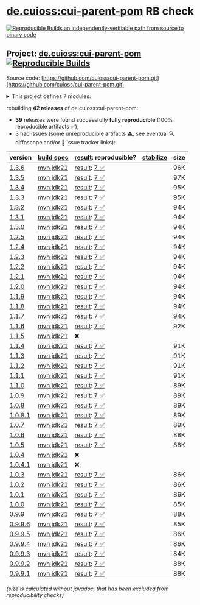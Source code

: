 [de.cuioss:cui-parent-pom](https://central.sonatype.com/artifact/de.cuioss/cui-parent-pom/versions) RB check
=======

[![Reproducible Builds](https://reproducible-builds.org/images/logos/rb.svg) an independently-verifiable path from source to binary code](https://reproducible-builds.org/)

## Project: [de.cuioss:cui-parent-pom](https://central.sonatype.com/artifact/de.cuioss/cui-parent-pom/versions) [![Reproducible Builds](https://img.shields.io/endpoint?url=https://raw.githubusercontent.com/jvm-repo-rebuild/reproducible-central/master/content/de/cuioss/cui-parent-pom/badge.json)](https://github.com/jvm-repo-rebuild/reproducible-central/blob/master/content/de/cuioss/cui-parent-pom/README.md)

Source code: [https://github.com/cuioss/cui-parent-pom.git](https://github.com/cuioss/cui-parent-pom.git)

<details><summary>This project defines 7 modules:</summary>

* [de.cuioss:cui-java-bom](https://central.sonatype.com/artifact/de.cuioss/cui-java-bom/overview)
* [de.cuioss:cui-java-parent](https://central.sonatype.com/artifact/de.cuioss/cui-java-parent/overview)
* [de.cuioss:cui-parent-pom](https://central.sonatype.com/artifact/de.cuioss/cui-parent-pom/overview)
* [de.cuioss:java-ee-10-bom](https://central.sonatype.com/artifact/de.cuioss/java-ee-10-bom/overview)
* [de.cuioss:java-ee-bom](https://central.sonatype.com/artifact/de.cuioss/java-ee-bom/overview)
* [de.cuioss:java-ee-orthogonal](https://central.sonatype.com/artifact/de.cuioss/java-ee-orthogonal/overview)
* [de.cuioss:quarkus-bom](https://central.sonatype.com/artifact/de.cuioss/quarkus-bom/overview)
</details>

rebuilding **42 releases** of de.cuioss:cui-parent-pom:
- **39** releases were found successfully **fully reproducible** (100% reproducible artifacts :white_check_mark:),
- 3 had issues (some unreproducible artifacts :warning:, see eventual :mag: diffoscope and/or :memo: issue tracker links):

| version | [build spec](/BUILDSPEC.md) | [result](https://reproducible-builds.org/docs/jvm/): reproducible? | [stabilize](https://github.com/google/oss-rebuild/blob/main/cmd/stabilize/README.md) | size |
| -- | --------- | ------ | ------ | -- |
| [1.3.6](https://central.sonatype.com/artifact/de.cuioss/cui-parent-pom/1.3.6/pom) | [mvn jdk21](cui-parent-pom-1.3.6.buildspec) | [result](cui-parent-pom-1.3.6.buildinfo): [7 :white_check_mark: ](cui-parent-pom-1.3.6.buildcompare) | | 96K |
| [1.3.5](https://central.sonatype.com/artifact/de.cuioss/cui-parent-pom/1.3.5/pom) | [mvn jdk21](cui-parent-pom-1.3.5.buildspec) | [result](cui-parent-pom-1.3.5.buildinfo): [7 :white_check_mark: ](cui-parent-pom-1.3.5.buildcompare) | | 97K |
| [1.3.4](https://central.sonatype.com/artifact/de.cuioss/cui-parent-pom/1.3.4/pom) | [mvn jdk21](cui-parent-pom-1.3.4.buildspec) | [result](cui-parent-pom-1.3.4.buildinfo): [7 :white_check_mark: ](cui-parent-pom-1.3.4.buildcompare) | | 95K |
| [1.3.3](https://central.sonatype.com/artifact/de.cuioss/cui-parent-pom/1.3.3/pom) | [mvn jdk21](cui-parent-pom-1.3.3.buildspec) | [result](cui-parent-pom-1.3.3.buildinfo): [7 :white_check_mark: ](cui-parent-pom-1.3.3.buildcompare) | | 95K |
| [1.3.2](https://central.sonatype.com/artifact/de.cuioss/cui-parent-pom/1.3.2/pom) | [mvn jdk21](cui-parent-pom-1.3.2.buildspec) | [result](cui-parent-pom-1.3.2.buildinfo): [7 :white_check_mark: ](cui-parent-pom-1.3.2.buildcompare) | | 94K |
| [1.3.1](https://central.sonatype.com/artifact/de.cuioss/cui-parent-pom/1.3.1/pom) | [mvn jdk21](cui-parent-pom-1.3.1.buildspec) | [result](cui-parent-pom-1.3.1.buildinfo): [7 :white_check_mark: ](cui-parent-pom-1.3.1.buildcompare) | | 94K |
| [1.3.0](https://central.sonatype.com/artifact/de.cuioss/cui-parent-pom/1.3.0/pom) | [mvn jdk21](cui-parent-pom-1.3.0.buildspec) | [result](cui-parent-pom-1.3.0.buildinfo): [7 :white_check_mark: ](cui-parent-pom-1.3.0.buildcompare) | | 94K |
| [1.2.5](https://central.sonatype.com/artifact/de.cuioss/cui-parent-pom/1.2.5/pom) | [mvn jdk21](cui-parent-pom-1.2.5.buildspec) | [result](cui-parent-pom-1.2.5.buildinfo): [7 :white_check_mark: ](cui-parent-pom-1.2.5.buildcompare) | | 94K |
| [1.2.4](https://central.sonatype.com/artifact/de.cuioss/cui-parent-pom/1.2.4/pom) | [mvn jdk21](cui-parent-pom-1.2.4.buildspec) | [result](cui-parent-pom-1.2.4.buildinfo): [7 :white_check_mark: ](cui-parent-pom-1.2.4.buildcompare) | | 94K |
| [1.2.3](https://central.sonatype.com/artifact/de.cuioss/cui-parent-pom/1.2.3/pom) | [mvn jdk21](cui-parent-pom-1.2.3.buildspec) | [result](cui-parent-pom-1.2.3.buildinfo): [7 :white_check_mark: ](cui-parent-pom-1.2.3.buildcompare) | | 94K |
| [1.2.2](https://central.sonatype.com/artifact/de.cuioss/cui-parent-pom/1.2.2/pom) | [mvn jdk21](cui-parent-pom-1.2.2.buildspec) | [result](cui-parent-pom-1.2.2.buildinfo): [7 :white_check_mark: ](cui-parent-pom-1.2.2.buildcompare) | | 94K |
| [1.2.1](https://central.sonatype.com/artifact/de.cuioss/cui-parent-pom/1.2.1/pom) | [mvn jdk21](cui-parent-pom-1.2.1.buildspec) | [result](cui-parent-pom-1.2.1.buildinfo): [7 :white_check_mark: ](cui-parent-pom-1.2.1.buildcompare) | | 94K |
| [1.2.0](https://central.sonatype.com/artifact/de.cuioss/cui-parent-pom/1.2.0/pom) | [mvn jdk21](cui-parent-pom-1.2.0.buildspec) | [result](cui-parent-pom-1.2.0.buildinfo): [7 :white_check_mark: ](cui-parent-pom-1.2.0.buildcompare) | | 94K |
| [1.1.9](https://central.sonatype.com/artifact/de.cuioss/cui-parent-pom/1.1.9/pom) | [mvn jdk21](cui-parent-pom-1.1.9.buildspec) | [result](cui-parent-pom-1.1.9.buildinfo): [7 :white_check_mark: ](cui-parent-pom-1.1.9.buildcompare) | | 94K |
| [1.1.8](https://central.sonatype.com/artifact/de.cuioss/cui-parent-pom/1.1.8/pom) | [mvn jdk21](cui-parent-pom-1.1.8.buildspec) | [result](cui-parent-pom-1.1.8.buildinfo): [7 :white_check_mark: ](cui-parent-pom-1.1.8.buildcompare) | | 94K |
| [1.1.7](https://central.sonatype.com/artifact/de.cuioss/cui-parent-pom/1.1.7/pom) | [mvn jdk21](cui-parent-pom-1.1.7.buildspec) | [result](cui-parent-pom-1.1.7.buildinfo): [7 :white_check_mark: ](cui-parent-pom-1.1.7.buildcompare) | | 94K |
| [1.1.6](https://central.sonatype.com/artifact/de.cuioss/cui-parent-pom/1.1.6/pom) | [mvn jdk21](cui-parent-pom-1.1.6.buildspec) | [result](cui-parent-pom-1.1.6.buildinfo): [7 :white_check_mark: ](cui-parent-pom-1.1.6.buildcompare) | | 92K |
| [1.1.5](https://central.sonatype.com/artifact/de.cuioss/cui-parent-pom/1.1.5/pom) | [mvn jdk21](cui-parent-pom-1.1.5.buildspec) | :x: | |
| [1.1.4](https://central.sonatype.com/artifact/de.cuioss/cui-parent-pom/1.1.4/pom) | [mvn jdk21](cui-parent-pom-1.1.4.buildspec) | [result](cui-parent-pom-1.1.4.buildinfo): [7 :white_check_mark: ](cui-parent-pom-1.1.4.buildcompare) | | 91K |
| [1.1.3](https://central.sonatype.com/artifact/de.cuioss/cui-parent-pom/1.1.3/pom) | [mvn jdk21](cui-parent-pom-1.1.3.buildspec) | [result](cui-parent-pom-1.1.3.buildinfo): [7 :white_check_mark: ](cui-parent-pom-1.1.3.buildcompare) | | 91K |
| [1.1.2](https://central.sonatype.com/artifact/de.cuioss/cui-parent-pom/1.1.2/pom) | [mvn jdk21](cui-parent-pom-1.1.2.buildspec) | [result](cui-parent-pom-1.1.2.buildinfo): [7 :white_check_mark: ](cui-parent-pom-1.1.2.buildcompare) | | 91K |
| [1.1.1](https://central.sonatype.com/artifact/de.cuioss/cui-parent-pom/1.1.1/pom) | [mvn jdk21](cui-parent-pom-1.1.1.buildspec) | [result](cui-parent-pom-1.1.1.buildinfo): [7 :white_check_mark: ](cui-parent-pom-1.1.1.buildcompare) | | 91K |
| [1.1.0](https://central.sonatype.com/artifact/de.cuioss/cui-parent-pom/1.1.0/pom) | [mvn jdk21](cui-parent-pom-1.1.0.buildspec) | [result](cui-parent-pom-1.1.0.buildinfo): [7 :white_check_mark: ](cui-parent-pom-1.1.0.buildcompare) | | 89K |
| [1.0.9](https://central.sonatype.com/artifact/de.cuioss/cui-parent-pom/1.0.9/pom) | [mvn jdk21](cui-parent-pom-1.0.9.buildspec) | [result](cui-parent-pom-1.0.9.buildinfo): [7 :white_check_mark: ](cui-parent-pom-1.0.9.buildcompare) | | 89K |
| [1.0.8](https://central.sonatype.com/artifact/de.cuioss/cui-parent-pom/1.0.8/pom) | [mvn jdk21](cui-parent-pom-1.0.8.buildspec) | [result](cui-parent-pom-1.0.8.buildinfo): [7 :white_check_mark: ](cui-parent-pom-1.0.8.buildcompare) | | 89K |
| [1.0.8.1](https://central.sonatype.com/artifact/de.cuioss/cui-parent-pom/1.0.8.1/pom) | [mvn jdk21](cui-parent-pom-1.0.8.1.buildspec) | [result](cui-parent-pom-1.0.8.1.buildinfo): [7 :white_check_mark: ](cui-parent-pom-1.0.8.1.buildcompare) | | 89K |
| [1.0.7](https://central.sonatype.com/artifact/de.cuioss/cui-parent-pom/1.0.7/pom) | [mvn jdk21](cui-parent-pom-1.0.7.buildspec) | [result](cui-parent-pom-1.0.7.buildinfo): [7 :white_check_mark: ](cui-parent-pom-1.0.7.buildcompare) | | 89K |
| [1.0.6](https://central.sonatype.com/artifact/de.cuioss/cui-parent-pom/1.0.6/pom) | [mvn jdk21](cui-parent-pom-1.0.6.buildspec) | [result](cui-parent-pom-1.0.6.buildinfo): [7 :white_check_mark: ](cui-parent-pom-1.0.6.buildcompare) | | 88K |
| [1.0.5](https://central.sonatype.com/artifact/de.cuioss/cui-parent-pom/1.0.5/pom) | [mvn jdk21](cui-parent-pom-1.0.5.buildspec) | [result](cui-parent-pom-1.0.5.buildinfo): [7 :white_check_mark: ](cui-parent-pom-1.0.5.buildcompare) | | 88K |
| [1.0.4](https://central.sonatype.com/artifact/de.cuioss/cui-parent-pom/1.0.4/pom) | [mvn jdk21](cui-parent-pom-1.0.4.buildspec) | :x: | |
| [1.0.4.1](https://central.sonatype.com/artifact/de.cuioss/cui-parent-pom/1.0.4.1/pom) | [mvn jdk21](cui-parent-pom-1.0.4.1.buildspec) | :x: | |
| [1.0.3](https://central.sonatype.com/artifact/de.cuioss/cui-parent-pom/1.0.3/pom) | [mvn jdk21](cui-parent-pom-1.0.3.buildspec) | [result](cui-parent-pom-1.0.3.buildinfo): [7 :white_check_mark: ](cui-parent-pom-1.0.3.buildcompare) | | 86K |
| [1.0.2](https://central.sonatype.com/artifact/de.cuioss/cui-parent-pom/1.0.2/pom) | [mvn jdk21](cui-parent-pom-1.0.2.buildspec) | [result](cui-parent-pom-1.0.2.buildinfo): [7 :white_check_mark: ](cui-parent-pom-1.0.2.buildcompare) | | 86K |
| [1.0.1](https://central.sonatype.com/artifact/de.cuioss/cui-parent-pom/1.0.1/pom) | [mvn jdk21](cui-parent-pom-1.0.1.buildspec) | [result](cui-parent-pom-1.0.1.buildinfo): [7 :white_check_mark: ](cui-parent-pom-1.0.1.buildcompare) | | 86K |
| [1.0.0](https://central.sonatype.com/artifact/de.cuioss/cui-parent-pom/1.0.0/pom) | [mvn jdk21](cui-parent-pom-1.0.0.buildspec) | [result](cui-parent-pom-1.0.0.buildinfo): [7 :white_check_mark: ](cui-parent-pom-1.0.0.buildcompare) | | 85K |
| [0.9.9](https://central.sonatype.com/artifact/de.cuioss/cui-parent-pom/0.9.9/pom) | [mvn jdk21](cui-parent-pom-0.9.9.buildspec) | [result](cui-parent-pom-0.9.9.buildinfo): [7 :white_check_mark: ](cui-parent-pom-0.9.9.buildcompare) | | 88K |
| [0.9.9.6](https://central.sonatype.com/artifact/de.cuioss/cui-parent-pom/0.9.9.6/pom) | [mvn jdk21](cui-parent-pom-0.9.9.6.buildspec) | [result](cui-parent-pom-0.9.9.6.buildinfo): [7 :white_check_mark: ](cui-parent-pom-0.9.9.6.buildcompare) | | 85K |
| [0.9.9.5](https://central.sonatype.com/artifact/de.cuioss/cui-parent-pom/0.9.9.5/pom) | [mvn jdk21](cui-parent-pom-0.9.9.5.buildspec) | [result](cui-parent-pom-0.9.9.5.buildinfo): [7 :white_check_mark: ](cui-parent-pom-0.9.9.5.buildcompare) | | 86K |
| [0.9.9.4](https://central.sonatype.com/artifact/de.cuioss/cui-parent-pom/0.9.9.4/pom) | [mvn jdk21](cui-parent-pom-0.9.9.4.buildspec) | [result](cui-parent-pom-0.9.9.4.buildinfo): [7 :white_check_mark: ](cui-parent-pom-0.9.9.4.buildcompare) | | 86K |
| [0.9.9.3](https://central.sonatype.com/artifact/de.cuioss/cui-parent-pom/0.9.9.3/pom) | [mvn jdk21](cui-parent-pom-0.9.9.3.buildspec) | [result](cui-parent-pom-0.9.9.3.buildinfo): [7 :white_check_mark: ](cui-parent-pom-0.9.9.3.buildcompare) | | 84K |
| [0.9.9.2](https://central.sonatype.com/artifact/de.cuioss/cui-parent-pom/0.9.9.2/pom) | [mvn jdk21](cui-parent-pom-0.9.9.2.buildspec) | [result](cui-parent-pom-0.9.9.2.buildinfo): [7 :white_check_mark: ](cui-parent-pom-0.9.9.2.buildcompare) | | 88K |
| [0.9.9.1](https://central.sonatype.com/artifact/de.cuioss/cui-parent-pom/0.9.9.1/pom) | [mvn jdk21](cui-parent-pom-0.9.9.1.buildspec) | [result](cui-parent-pom-0.9.9.1.buildinfo): [7 :white_check_mark: ](cui-parent-pom-0.9.9.1.buildcompare) | | 88K |

<i>(size is calculated without javadoc, that has been excluded from reproducibility checks)</i>
